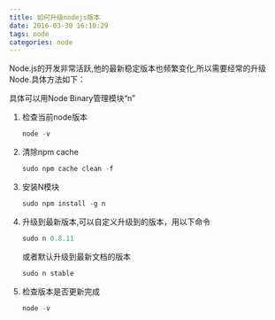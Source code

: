 ```yaml
---
title: 如何升级nodejs版本
date: 2016-03-30 16:10:29
tags: node
categories: node
---
```


Node.js的开发非常活跃,他的最新稳定版本也频繁变化,所以需要经常的升级Node.具体方法如下：
<!-- more -->
具体可以用Node Binary管理模块“n”
1. 检查当前node版本
    ``` actionscript
    node -v
    ```
2. 清除npm cache
     ``` actionscript
     sudo npm cache clean -f
     ```
3.  安装N模块
	``` actionscript
    sudo npm install -g n
    ```
4.  升级到最新版本,可以自定义升级到的版本，用以下命令<br/>
    ``` actionscript
    sudo n 0.8.11
    ```
    或者默认升级到最新文档的版本
    ``` actionscript
    sudo n stable
    ```
5.  检查版本是否更新完成
    ``` actionscript
    node -v
    ```
